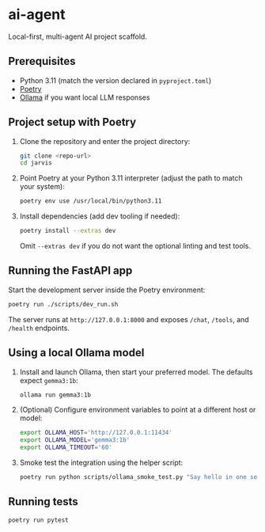 # ai-agent

Local-first, multi-agent AI project scaffold.

## Prerequisites

- Python 3.11 (match the version declared in `pyproject.toml`)
- [Poetry](https://python-poetry.org/)
- [Ollama](https://ollama.ai/) if you want local LLM responses

## Project setup with Poetry

1. Clone the repository and enter the project directory:
   ```bash
   git clone <repo-url>
   cd jarvis
   ```
2. Point Poetry at your Python 3.11 interpreter (adjust the path to match your system):
   ```bash
   poetry env use /usr/local/bin/python3.11
   ```
3. Install dependencies (add dev tooling if needed):
   ```bash
   poetry install --extras dev
   ```
   Omit `--extras dev` if you do not want the optional linting and test tools.

## Running the FastAPI app

Start the development server inside the Poetry environment:
```bash
poetry run ./scripts/dev_run.sh
```
The server runs at `http://127.0.0.1:8000` and exposes `/chat`, `/tools`, and `/health` endpoints.

## Using a local Ollama model

1. Install and launch Ollama, then start your preferred model. The defaults expect `gemma3:1b`:
   ```bash
   ollama run gemma3:1b
   ```
2. (Optional) Configure environment variables to point at a different host or model:
   ```bash
   export OLLAMA_HOST='http://127.0.0.1:11434'
   export OLLAMA_MODEL='gemma3:1b'
   export OLLAMA_TIMEOUT='60'
   ```
3. Smoke test the integration using the helper script:
   ```bash
   poetry run python scripts/ollama_smoke_test.py "Say hello in one sentence."
   ```

## Running tests

```bash
poetry run pytest
```
